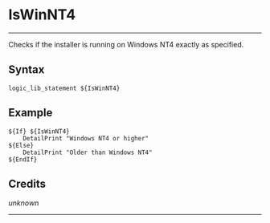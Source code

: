 # IsWinNT4

---

Checks if the installer is running on Windows NT4 exactly as specified.

## Syntax

	logic_lib_statement ${IsWinNT4}

## Example

	${If} ${IsWinNT4}
		DetailPrint "Windows NT4 or higher"
	${Else}
		DetailPrint "Older than Windows NT4"
	${EndIf}

## Credits

*unknown*

---
